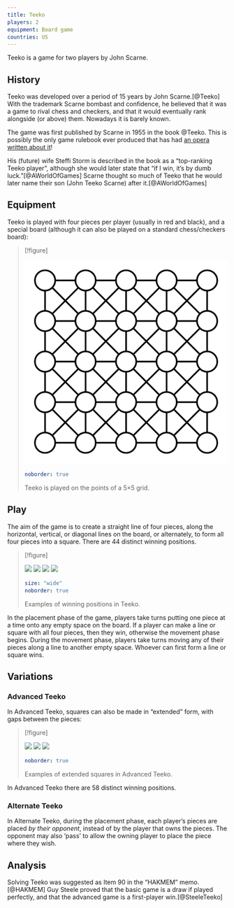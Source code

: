 ```yaml
---
title: Teeko
players: 2
equipment: Board game
countries: US
---
```


Teeko is a game for two players by John Scarne.

## History

Teeko was developed over a period of 15 years by John Scarne.[@Teeko] With the
trademark Scarne bombast and confidence, he believed that it was a game to rival
chess and checkers, and that it would eventually rank alongside (or above) them.
Nowadays it is barely known.

The game was first published by Scarne in 1955 in the book @Teeko. This is
possibly the only game rulebook ever produced that has had [an opera written
about it](https://www.quinapalus.com/musical.html)!

His (future) wife Steffi Storm is described in the book as a “top-ranking Teeko
player”, although she would later state that “if I win, it’s by dumb
luck.”[@AWorldOfGames] Scarne thought so much of Teeko that he would later name
their son (John Teeko Scarne) after it.[@AWorldOfGames]

## Equipment

Teeko is played with four pieces per player (usually in red and black), and a
special board (although it can also be played on a standard chess/checkers
board):

> [!figure]
> 
> ![](teeko.svg)
>
> ```yaml
> noborder: true
> ```
>
> Teeko is played on the points of a 5×5 grid.

## Play

The aim of the game is to create a straight line of four pieces, along the
horizontal, vertical, or diagonal lines on the board, or alternately, to form
all four pieces into a square. There are 44 distinct winning positions.

> [!figure]
> 
> ![](teeko-line.svg)
> ![](teeko-vertline.svg)
> ![](teeko-diag.svg)
> ![](teeko-square.svg)
>
> ```yaml
> size: "wide"
> noborder: true
> ```
>
> Examples of winning positions in Teeko.


In the placement phase of the game, players take turns putting one piece at a
time onto any empty space on the board. If a player can make a line or square
with all four pieces, then they win, otherwise the movement phase begins. During
the movement phase, players take turns moving any of their pieces along a line
to another empty space. Whoever can first form a line or square wins.

## Variations

### Advanced Teeko

In Advanced Teeko, squares can also be made in “extended” form, with gaps between the pieces:

> [!figure]
>
> ![](teeko-square-2.svg)
> ![](teeko-square-3.svg)
> ![](teeko-square-4.svg)
>
> ```yaml
> noborder: true
> ```
>
> Examples of extended squares in Advanced Teeko.


In Advanced Teeko there are 58 distinct winning positions.

### Alternate Teeko

In Alternate Teeko, during the placement phase, each player’s pieces are placed
*by their opponent*, instead of by the player that owns the pieces. The
opponent may also ‘pass’ to allow the owning player to place the piece where
they wish.

## Analysis

Solving Teeko was suggested as Item 90 in the “HAKMEM” memo.[@HAKMEM] Guy Steele
proved that the basic game is a draw if played perfectly, and that the advanced
game is a first-player win.[@SteeleTeeko]
